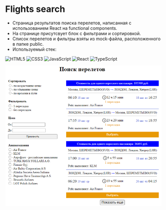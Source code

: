 # Flights search

* Страница результатов поиска перелетов, написанная с использованием React на functional components.
* На странице присутсвует блок с фильтрами и сортировкой.
* Список перелетов и фильтры взяты из mock-файла, расположенного в папке public.
* Используемый стек:

![HTML5](https://img.shields.io/badge/html5-%23E34F26.svg?style=for-the-badge&logo=html5&logoColor=white) ![CSS3](https://img.shields.io/badge/css3-%231572B6.svg?style=for-the-badge&logo=css3&logoColor=white) ![JavaScript](https://img.shields.io/badge/javascript-%23323330.svg?style=for-the-badge&logo=javascript&logoColor=%23F7DF1E) ![React](https://img.shields.io/badge/react-%2320232a.svg?style=for-the-badge&logo=react&logoColor=%2361DAFB) ![TypeScript](https://img.shields.io/badge/typescript-%23007ACC.svg?style=for-the-badge&logo=typescript&logoColor=white)

![Avia search screenshot](img/screenshot.png)
